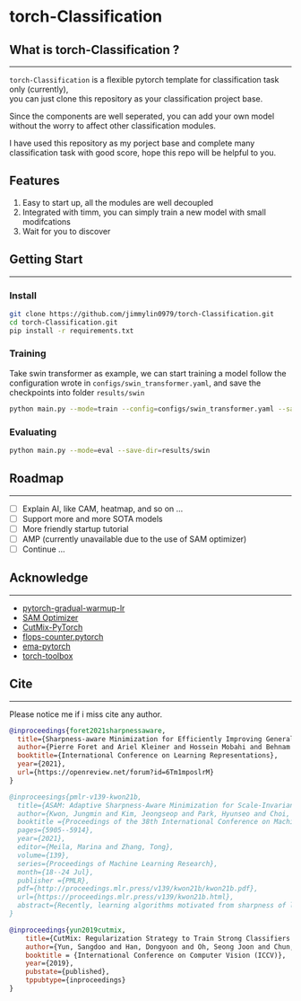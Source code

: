 # torch-Classification

## What is torch-Classification ?

---

`torch-Classification` is a flexible pytorch template for classification task only (currently),  
you can just clone this repository as your classification project base.

Since the components are well seperated, you can add your own model without the worry to affect other classification modules.

I have used this repository as my porject base and complete many classification task with good score, hope this repo will be helpful to you.

## Features

1. Easy to start up, all the modules are well decoupled
2. Integrated with timm, you can simply train a new model with small modifcations
3. Wait for you to discover

## Getting Start

---

### Install

```bash
git clone https://github.com/jimmylin0979/torch-Classification.git
cd torch-Classification.git
pip install -r requirements.txt
```

### Training

Take swin transformer as example, we can start training a model follow the configuration wrote in `configs/swin_transformer.yaml`, and save the checkpoints into folder `results/swin`

```bash
python main.py --mode=train --config=configs/swin_transformer.yaml --save-dir=results/swin
```

### Evaluating

```bash
python main.py --mode=eval --save-dir=results/swin
```

## Roadmap

---

- [ ] Explain AI, like CAM, heatmap, and so on ...
- [ ] Support more and more SOTA models
- [ ] More friendly startup tutorial
- [ ] AMP (currently unavailable due to the use of SAM optimizer)
- [ ] Continue ...

## Acknowledge

---

- [pytorch-gradual-warmup-lr](https://github.com/ildoonet/pytorch-gradual-warmup-lr)
- [SAM Optimizer](https://github.com/davda54/sam)
- [CutMix-PyTorch](https://github.com/clovaai/CutMix-PyTorch)
- [flops-counter.pytorch](https://github.com/sovrasov/flops-counter.pytorch)
- [ema-pytorch](https://github.com/lucidrains/ema-pytorch)
- [torch-toolbox](https://github.com/PistonY/torch-toolbox)

## Cite

---

Please notice me if i miss cite any author.  

```bibtex
@inproceedings{foret2021sharpnessaware,
  title={Sharpness-aware Minimization for Efficiently Improving Generalization},
  author={Pierre Foret and Ariel Kleiner and Hossein Mobahi and Behnam Neyshabur},
  booktitle={International Conference on Learning Representations},
  year={2021},
  url={https://openreview.net/forum?id=6Tm1mposlrM}
}
```

```bibtex
@inproceesings{pmlr-v139-kwon21b,
  title={ASAM: Adaptive Sharpness-Aware Minimization for Scale-Invariant Learning of Deep Neural Networks},
  author={Kwon, Jungmin and Kim, Jeongseop and Park, Hyunseo and Choi, In Kwon},
  booktitle ={Proceedings of the 38th International Conference on Machine Learning},
  pages={5905--5914},
  year={2021},
  editor={Meila, Marina and Zhang, Tong},
  volume={139},
  series={Proceedings of Machine Learning Research},
  month={18--24 Jul},
  publisher ={PMLR},
  pdf={http://proceedings.mlr.press/v139/kwon21b/kwon21b.pdf},
  url={https://proceedings.mlr.press/v139/kwon21b.html},
  abstract={Recently, learning algorithms motivated from sharpness of loss surface as an effective measure of generalization gap have shown state-of-the-art performances. Nevertheless, sharpness defined in a rigid region with a fixed radius, has a drawback in sensitivity to parameter re-scaling which leaves the loss unaffected, leading to weakening of the connection between sharpness and generalization gap. In this paper, we introduce the concept of adaptive sharpness which is scale-invariant and propose the corresponding generalization bound. We suggest a novel learning method, adaptive sharpness-aware minimization (ASAM), utilizing the proposed generalization bound. Experimental results in various benchmark datasets show that ASAM contributes to significant improvement of model generalization performance.}
}
```

```bibtex
@inproceedings{yun2019cutmix,
    title={CutMix: Regularization Strategy to Train Strong Classifiers with Localizable Features},
    author={Yun, Sangdoo and Han, Dongyoon and Oh, Seong Joon and Chun, Sanghyuk and Choe, Junsuk and Yoo, Youngjoon},
    booktitle = {International Conference on Computer Vision (ICCV)},
    year={2019},
    pubstate={published},
    tppubtype={inproceedings}
}
```
